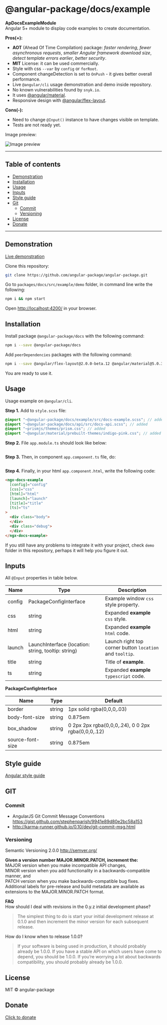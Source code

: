 
# @angular-package/docs/example

**ApDocsExampleModule**   
Angular 5+ module to display code examples to create documentation. 

**Pros(+):**
* **AOT** (Ahead Of Time Compilation) package: *faster rendering*, *fewer asynchronous requests*, *smaller Angular framework download size*, *detect template errors earlier*, *better security*.
* **MIT** License: it can be used commercially.
* Style with css `--var` by `config` or `forRoot`.
* Component changeDetection is set to `OnPush` - it gives better overall performance.
* Live `@angular/cli` usage demonstration and demo inside repository.
* No known vulnerabilities found by `snyk.io`.
* It uses [@angular/material](https://github.com/angular/material2).
* Responsive design with [@angular/flex-layout](https://github.com/angular/flex-layout).


**Cons(-):**
* Need to change `@Input()` instance to have changes visible on template.
* Tests are not ready yet.

Image preview: 

![Image preview](http://ngx-docs.wwwdev.io/example/preview.png)

----

## Table of contents
* [Demonstration](#demonstration)
* [Installation](#installation)
* [Usage](#usage)
* [Inputs](#inputs)
* [Style guide](#style-guide)
* [Git](#git)
  * [Commit](#commit)
  * [Versioning](#versioning)
* [License](#license)
* [Donate](#donate)

----

## Demonstration

[Live demonstration](http://angular-package.wwwdev.io/docs/example)

Clone this repository:

```bash
git clone https://github.com/angular-package/angular-package.git
```

Go to `packages/docs/src/example/demo` folder, in command line write the following:

```bash
npm i && npm start
```

Open [http://localhost:4200/](http://localhost:4200) in your browser.



## Installation

Install package `@angular-package/docs` with the following command:

```bash
npm i --save @angular-package/docs
```

Add `peerDependencies` packages with the following command:

```bash
npm i --save @angular/flex-layout@2.0.0-beta.12 @angular/material@5.0.3 @angukar/cdk@5.0.3 @angular-package/prism@2.0.0 @types/prismjs@1.9.0 prismjs@1.9.0 @ngx-markdown/core@0.2.2
```

You are ready to use it.



## Usage

Usage example on `@angular/cli`.

**Step 1.** Add to `style.scss` file:

```scss
@import "~@angular-package/docs/example/src/docs-example.scss"; // added
@import "~@angular-package/docs/api/src/docs-api.scss"; // added
@import "~prismjs/themes/prism.css"; // added
@import "~@angular/material/prebuilt-themes/indigo-pink.css"; // added
```

**Step 2.** File `app.module.ts` should look like below:

```typescript
```

**Step 3.** Then, in component `app.component.ts` file, do:

```typescript
```

**Step 4.** Finally, in your html `app.component.html`, write the following code:

```html
<ngx-docs-example
  [config]="config"
  [css]="css"
  [html]="html"
  [launch]="launch"
  [title]="title"
  [ts]="ts"
>
  <div class="body">
  </div>
  <div class="debug">
  </div>
</ngx-docs-example>
```

If you still have any problems to integrate it with your project, check `demo` folder in this repository, perhaps it will help you figure it out.

## Inputs

All `@Input` properties in table below.

| Name | Type | Description |
|----------|----------------|---------------------------|
| config | PackageConfigInterface | Example window `css` style property. |
| css  | string | Expanded **example** `css` style. |
| html | string | Expanded **example** `html` code. |
| launch | LaunchInterface {location: string, tooltip: string} | Launch right top corner button `location` and `tooltip`. |
| title | string | Title of **example**. |
| ts | string | Expanded **example** `typescript` code. |


**PackageConfigInterface**

| Name | Type | Default |
|----------|----------------|---------------------------|
| border  | string | 1px solid rgba(0,0,0,.03) |
| body-font-size  | string | 0.875em |
| box_shadow  | string | 0 2px 2px rgba(0,0,0,.24), 0 0 2px rgba(0,0,0,.12) |
| source-font-size  | string | 0.875em |


## Style guide

[Angular style guide](https://angular.io/docs/ts/latest/guide/style-guide.html) 

## GIT

### Commit
- AngularJS Git Commit Message Conventions https://gist.github.com/stephenparish/9941e89d80e2bc58a153
- http://karma-runner.github.io/0.10/dev/git-commit-msg.html

### Versioning
Semantic Versioning 2.0.0 http://semver.org/

**Given a version number MAJOR.MINOR.PATCH, increment the:**   
MAJOR version when you make incompatible API changes,  
MINOR version when you add functionality in a backwards-compatible manner, and  
PATCH version when you make backwards-compatible bug fixes.  
Additional labels for pre-release and build metadata are available as extensions to the MAJOR.MINOR.PATCH format.

**FAQ**   
How should I deal with revisions in the 0.y.z initial development phase?  
>The simplest thing to do is start your initial development release at 0.1.0 and then increment the minor version for each subsequent release.

How do I know when to release 1.0.0?

>If your software is being used in production, it should probably already be 1.0.0. If you have a stable API on which users have come to depend, you should be 1.0.0. If you’re worrying a lot about backwards compatibility, you should probably already be 1.0.0.


## License

MIT © angular-package

## Donate

[Click to donate](https://donorbox.org/help-creating-open-source-software)
